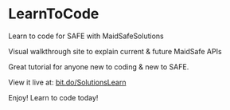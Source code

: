 # LearnToCode
Learn to code for SAFE with MaidSafeSolutions

Visual walkthrough site to explain current & future MaidSafe APIs

Great tutorial for anyone new to coding & new to SAFE.

View it live at: <a href="http://bit.do/SolutionsLearn" target="_blank">bit.do/SolutionsLearn</a>

Enjoy! Learn to code today!
